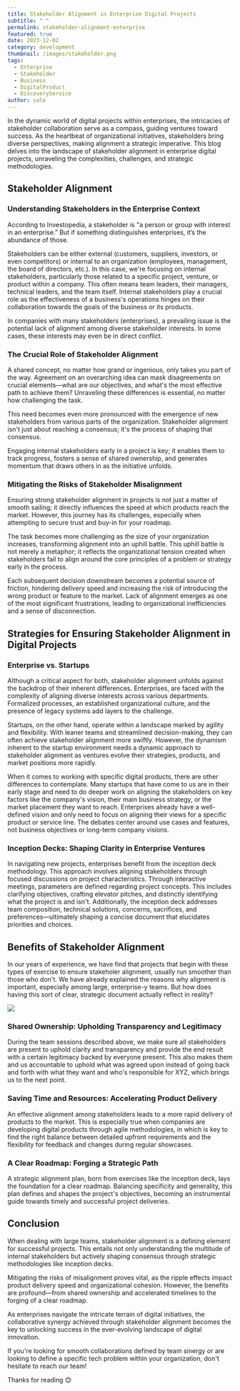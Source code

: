 ```yaml
---
title: Stakeholder Alignment in Enterprise Digital Projects
subtitle: " "
permalink: stakeholder-alignment-enterprise
featured: true
date: 2023-12-02
category: development
thumbnail: /images/stakeholder.png
tags:
  - Enterprise
  - Stakeholder
  - Business
  - DigitalProduct
  - DiscoveryService
author: vale
---
```

In the dynamic world of digital projects within enterprises, the intricacies of stakeholder collaboration serve as a compass, guiding ventures toward success. As the heartbeat of organizational initiatives, stakeholders bring diverse perspectives, making alignment a strategic imperative. This blog delves into the landscape of stakeholder alignment in enterprise digital projects, unraveling the complexities, challenges, and strategic methodologies.

## Stakeholder Alignment

### Understanding Stakeholders in the Enterprise Context

According to Investopedia, a stakeholder is "a person or group with interest in an enterprise.” But if something distinguishes enterprises, it’s the abundance of those. 

Stakeholders can be either external (customers, suppliers, investors, or even competitors) or internal to an organization (employees, management, the board of directors, etc.). In this case, we're focusing on internal stakeholders, particularly those related to a specific project, venture, or product within a company. This often means team leaders, their managers, technical leaders, and the team itself. Internal stakeholders play a crucial role as the effectiveness of a business's operations hinges on their collaboration towards the goals of the business or its products.

In companies with many stakeholders (enterprises), a prevailing issue is the potential lack of alignment among diverse stakeholder interests. In some cases, these interests may even be in direct conflict.

### The Crucial Role of Stakeholder Alignment

A shared concept, no matter how grand or ingenious, only takes you part of the way. Agreement on an overarching idea can mask disagreements on crucial elements—what are our objectives, and what's the most effective path to achieve them? Unraveling these differences is essential, no matter how challenging the task. 

This need becomes even more pronounced with the emergence of new stakeholders from various parts of the organization. Stakeholder alignment isn't just about reaching a consensus; it's the process of shaping that consensus.

Engaging internal stakeholders early in a project is key; it enables them to track progress, fosters a sense of shared ownership, and generates momentum that draws others in as the initiative unfolds.

### Mitigating the Risks of Stakeholder Misalignment

Ensuring strong stakeholder alignment in projects is not just a matter of smooth sailing; it directly influences the speed at which products reach the market. However, this journey has its challenges, especially when attempting to secure trust and buy-in for your roadmap. 

The task becomes more challenging as the size of your organization increases, transforming alignment into an uphill battle. This uphill battle is not merely a metaphor; it reflects the organizational tension created when stakeholders fail to align around the core principles of a problem or strategy early in the process. 

Each subsequent decision downstream becomes a potential source of friction, hindering delivery speed and increasing the risk of introducing the wrong product or feature to the market. Lack of alignment emerges as one of the most significant frustrations, leading to organizational inefficiencies and a sense of disconnection. 

## Strategies for Ensuring Stakeholder Alignment in Digital Projects

### Enterprise vs. Startups

Although a critical aspect for both, stakeholder alignment unfolds against the backdrop of their inherent differences. Enterprises, are faced with the complexity of aligning diverse interests across various departments. Formalized processes, an established organizational culture, and the presence of legacy systems add layers to the challenge.

Startups, on the other hand, operate within a landscape marked by agility and flexibility. With leaner teams and streamlined decision-making, they can often achieve stakeholder alignment more swiftly. However, the dynamism inherent to the startup environment needs a dynamic approach to stakeholder alignment as ventures evolve their strategies, products, and market positions more rapidly.

When it comes to working with specific digital products, there are other differences to contemplate. Many startups that have come to us are in their early stage and need to do deeper work on aligning the stakeholders on key factors like the company's vision, their main business strategy, or the market placement they want to reach. Enterprises already have a well-defined vision and only need to focus on aligning their views for a specific product or service line. The debates center around use cases and features, not business objectives or long-term company visions. 

### Inception Decks: Shaping Clarity in Enterprise Ventures

In navigating new projects, enterprises benefit from the inception deck methodology. This approach involves aligning stakeholders through focused discussions on project characteristics. Through interactive meetings, parameters are defined regarding project concepts. This includes clarifying objectives, crafting elevator pitches, and distinctly identifying what the project is and isn't. Additionally, the inception deck addresses team composition, technical solutions, concerns, sacrifices, and preferences—ultimately shaping a concise document that elucidates priorities and choices.

## Benefits of Stakeholder Alignment

In our years of experience, we have find that projects that begin with these types of exercise to ensure stakeholer alignment,  usually run smoother than those who don't. We have already explained the reasons why alignment is important, especially among large, enterprise-y teams. But how does having this sort of clear, strategic document actually reflect in reality?

![](/images/benefits-of-sha.png)

### Shared Ownership: Upholding Transparency and Legitimacy

During the team sessions described above, we make sure all stakeholders are present to uphold clarity and transparency and provide the end result with a certain legitimacy backed by everyone present. This also makes them and us accountable to uphold what was agreed upon instead of going back and forth with what they want and who's responsible for XYZ, which brings us to the next point. 

### Saving Time and Resources: Accelerating Product Delivery

An effective alignment among stakeholders leads to a more rapid delivery of products to the market. This is especially true when companies are developing digital products through agile methodologies, in which is key to find the right balance between detailed upfront requirements and the flexibility for feedback and changes during regular showcases. 

### A Clear Roadmap: Forging a Strategic Path

A strategic alignment plan, born from exercises like the inception deck, lays the foundation for a clear roadmap. Balancing specificity and generality, this plan defines and shapes the project's objectives, becoming an instrumental guide towards timely and successful project deliveries.

## Conclusion

When dealing with large teams, stakeholder alignment is a defining element for successful projects. This entails not only understanding the multitude of internal stakeholders but actively shaping consensus through strategic methodologies like inception decks. 

Mitigating the risks of misalignment proves vital, as the ripple effects impact product delivery speed and organizational cohesion. However, the benefits are profound—from shared ownership and accelerated timelines to the forging of a clear roadmap. 

As enterprises navigate the intricate terrain of digital initiatives, the collaborative synergy achieved through stakeholder alignment becomes the key to unlocking success in the ever-evolving landscape of digital innovation.

If you're looking for smooth collaborations defined by team sinergy or are looking to define a specific tech problem within your organization, don't hesitate to reach our team!

Thanks for reading 😊